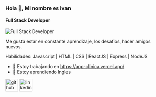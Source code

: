 ### Hola 👋, Mi nombre es ivan
#### Full Stack Developer
![Full Stack Developer](https://img.freepik.com/vector-premium/codificacion-programacion-desarrollo-web-codigo-computadora-banner-futurista-computadora-portatil_3482-5572.jpg?w=996)

Me gusta estar en constante aprendizaje, los desafios, hacer amigos nuevos.

Habilidades: Javascript | HTML | CSS | ReactJS | Express | NodeJS

- 🔭 Estoy trabajando en https://app-clinica.vercel.app/ 
- 🌱 Estoy aprendiendo Ingles 


[<img src='https://cdn.jsdelivr.net/npm/simple-icons@3.0.1/icons/github.svg' alt='github' height='40'>](https://github.com/https://github.com/Ivan18Gauna)  [<img src='https://cdn.jsdelivr.net/npm/simple-icons@3.0.1/icons/linkedin.svg' alt='linkedin' height='40'>](https://www.linkedin.com/in/https://www.linkedin.com/in/ivangauna//)  

